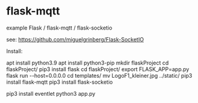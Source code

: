# flask-mqtt
example Flask / flask-mqtt / flask-socketio

see: https://github.com/miguelgrinberg/Flask-SocketIO

Install:

apt install python3.9
apt install python3-pip
mkdir flaskProject
cd flaskProject/
pip3 install flask
cd flaskProject/
export FLASK_APP=app.py
flask run --host=0.0.0.0
cd templates/
mv LogoF1_kleiner.jpg ../static/
pip3 install flask-mqtt
pip3 install flask-socketio

pip3 install eventlet
python3 app.py

